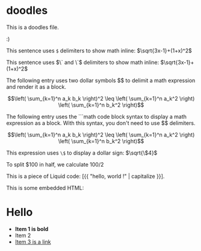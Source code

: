 
# doodles

This is a doodles file.

:)

This sentence uses `$` delimiters to show math inline: $\sqrt{3x-1}+(1+x)^2$

This sentence uses $\` and \`$ delimiters to show math inline: $`\sqrt{3x-1}+(1+x)^2`$

The following entry uses two dollar symbols $$ to delimit a math expression and render it as a block.

$$\left( \sum_{k=1}^n a_k b_k \right)^2 \leq \left( \sum_{k=1}^n a_k^2 \right) \left( \sum_{k=1}^n b_k^2 \right)$$

The following entry uses the ```math code block syntax to display a math expression as a block.
With this syntax, you don't need to use $$ delimiters.

```math
\left( \sum_{k=1}^n a_k b_k \right)^2 \leq \left( \sum_{k=1}^n a_k^2 \right) \left( \sum_{k=1}^n b_k^2 \right)
```

This expression uses `\$` to display a dollar sign: $`\sqrt{\$4}`$

To split <span>$</span>100 in half, we calculate $100/2$

This is a piece of Liquid code: [{{ "hello, world !" | capitalize }}].

This is some embedded HTML:
<h1>Hello</h1>
<ul>
  <li><b>Item 1 is bold</b></li>
  <li>Item 2</li>
  <li><a href="#">Item 3 is a link</a></li>
</ul>

